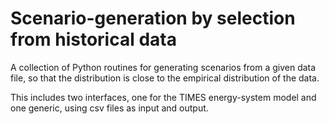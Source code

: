 Scenario-generation by selection from historical data
=====================================================

A collection of Python routines for generating scenarios from a given data file, so that the distribution is close to the empirical distribution of the data.

This includes two interfaces, one for the TIMES energy-system model and one generic, using csv files as input and output.

